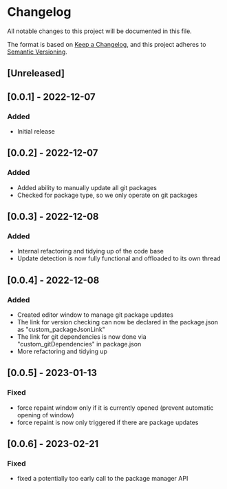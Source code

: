 # Changelog
All notable changes to this project will be documented in this file.

The format is based on [Keep a Changelog](https://keepachangelog.com/en/1.0.0/),
and this project adheres to [Semantic Versioning](https://semver.org/spec/v2.0.0.html).

## [Unreleased]

## [0.0.1] - 2022-12-07
### Added
- Initial release

## [0.0.2] - 2022-12-07
### Added
- Added ability to manually update all git packages
- Checked for package type, so we only operate on git packages

## [0.0.3] - 2022-12-08
### Added
- Internal refactoring and tidying up of the code base
- Update detection is now fully functional and offloaded to its own thread

## [0.0.4] - 2022-12-08
### Added
- Created editor window to manage git package updates
- The link for version checking can now be declared in the package.json as "custom_packageJsonLink"
- The link for git dependencies is now done via "custom_gitDependencies" in package.json
- More refactoring and tidying up

## [0.0.5] - 2023-01-13
### Fixed
- force repaint window only if it is currently opened (prevent automatic opening of window)
- force repaint is now only triggered if there are package updates

## [0.0.6] - 2023-02-21
### Fixed
- fixed a potentially too early call to the package manager API


